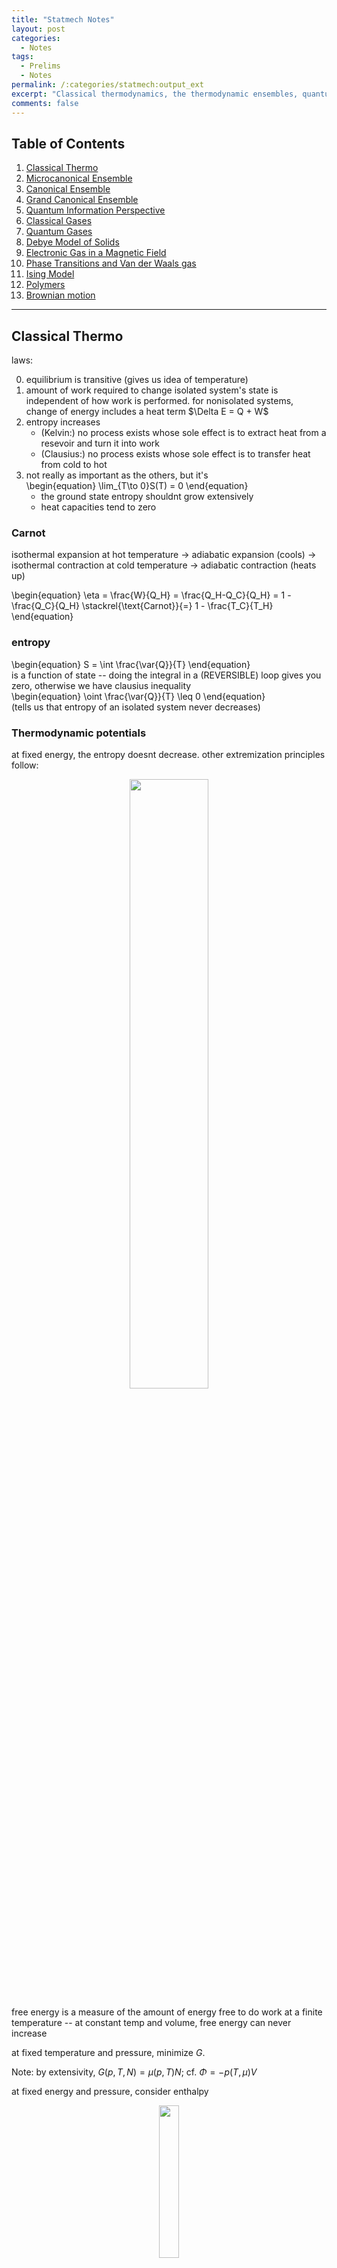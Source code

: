 ```yaml
---
title: "Statmech Notes"
layout: post
categories:
  - Notes
tags:
  - Prelims
  - Notes
permalink: /:categories/statmech:output_ext
excerpt: "Classical thermodynamics, the thermodynamic ensembles, quantum information, classical gases, quantum gases, the Debye model of solids, gases in EM fields, phase transitions, the Ising model, polymers, and Brownian motion."
comments: false
---
```

<a name="toc"></a>

## Table of Contents 
1. [Classical Thermo](#chapter1)
2. [Microcanonical Ensemble](#chapter2)
3. [Canonical Ensemble](#chapter3)
4. [Grand Canonical Ensemble](#chapter4)
5. [Quantum Information Perspective](#chapter5)
6. [Classical Gases](#chapter6)
7. [Quantum Gases](#chapter7)
8. [Debye Model of Solids](#chapter8)
9. [Electronic Gas in a Magnetic Field](#chapter9)
10. [Phase Transitions and Van der Waals gas](#chapter10)
11. [Ising Model](#chapter11)
12. [Polymers](#chapter12)
13. [Brownian motion](#chapter13)

---

## Classical Thermo <a name="chapter1"></a>
laws:
<ol start=0>
	<li> equilibrium is transitive (gives us idea of temperature)</li>
	<li> amount of work required to change isolated system's state is independent of how work is performed. for nonisolated systems, change of energy includes a heat term $\Delta E = Q + W$</li>
	<li> entropy increases
	<ul>
	<li>(Kelvin:) no process exists whose sole effect is to extract heat from a resevoir and turn it into work</li>
	<li>(Clausius:) no process exists whose sole effect is to transfer heat from cold to hot</li>
	</ul></li>
	<li> not really as important as the others, but it's <div>\begin{equation}
		\lim_{T\to 0}S(T) = 0
	\end{equation}</div>
	<ul>
	<li> the ground state entropy shouldnt grow extensively</li>
	<li> heat capacities tend to zero</li>
	</ul>
</li>
</ol>

### Carnot
isothermal expansion at hot temperature $\to$ adiabatic expansion (cools) $\to$ isothermal contraction at cold temperature $\to$ adiabatic contraction (heats up) 
<div>\begin{equation}
	\eta = \frac{W}{Q_H} = \frac{Q_H-Q_C}{Q_H} = 1 - \frac{Q_C}{Q_H} \stackrel{\text{Carnot}}{=} 1 - \frac{T_C}{T_H}
\end{equation}</div>

### entropy
<div>\begin{equation}
	S = \int \frac{\var{Q}}{T}
\end{equation}</div>
is a function of state -- doing the integral in a (REVERSIBLE) loop gives you zero, otherwise we have clausius inequality
<div>\begin{equation}
	\oint \frac{\var{Q}}{T} \leq 0 
\end{equation}</div>
(tells us that entropy of an isolated system never decreases)




### Thermodynamic potentials
at fixed energy, the entropy doesnt decrease. other extremization principles follow:

<div align="center">
<img src="potentials.svg" width='50%'/>
</div>

free energy is a measure of the amount of energy free to do work at a finite temperature -- at constant temp and volume, free energy can never increase

at fixed temperature and pressure, minimize $G$. 

Note: by extensivity, $G(p,\,T,\,N) = \mu(p,\,T)N$; cf. $\Phi = -p(T,\,\mu)V$


at fixed energy and pressure, consider enthalpy


<div align="center">
<img src="square.svg" width='25%' />
</div>

### Maxwell relations
rewrite derivatives that you dont know in terms of things you do!

when looking for something of the form
<div>\begin{equation}
	\pdv{A}{B}\eval{}_C
\end{equation}</div>
the idea is to find $A$ as a first derivative of some function of state that has $\dd{B}$ and $\dd{C}$ as differentials; this lets us swap $A$ for the $B$ derivative. more explicitly,

find a thermodynamic potential of the form $\dd{X} = A\dd{\alpha} + \beta\dd{B} + \gamma\dd{C}$. Then
<div>\begin{equation}
	\pdv{X}{B}{\alpha} = \pdv{A}{B}\eval{}_{C,\,\alpha} = \pdv{\beta}{\alpha}\eval{}_{C,\,B}
\end{equation}</div>
as an example, consider
<div>\begin{equation}
	\pdv{\mu}{p}\eval{}_T
\end{equation}</div>
our function of state is 
<div>\begin{equation}
	\dd{G} = -S\dd{T} + V\dd{p} + \mu\dd{N} \implies \pdv{G}{p}{N} = \pdv{\mu}{p}\eval{}_{N,\,T} = \pdv{V}{N}\eval{}_{p,\,T}
\end{equation}</div>


**Heat capacities**
this does nice things for them; recalling
<div>\begin{equation}
	C_\bullet = T\pdv{S}{T}\eval{}_\bullet
\end{equation}</div>
 we find
<div>\begin{gather*}
	\pdv{C_V}{V}\eval{}_T = T\pdv[2]{p}{T}\eval{}_V\qq{and}\pdv{C_p}{p}\eval{}_T = -T\pdv[2]{V}{T}\eval{}_p \implies C_p-C_V = T\pdv{V}{T}\eval{}_p\pdv{p}{T}\eval{}_{V}
\end{gather*}</div>

[Return to Table of Contents](#toc)
## Microcanonical Ensemble <a name="chapter2"></a>
Fixed energy $E$ gives us a notion of $S$, $T$
<div>\begin{gather*}
	P(n) = \frac{1}{\Omega(E_n)}\\
	S(E) = k_B\log\Omega(E)\\
	\frac{1}{T} = \pdv{S}{E} \qquad \pdv{S}{T} = \frac{C}{T}\qquad p = T \pdv{S}{V}\\
	C = \pdv{E}{T} \qquad C_V = \pdv{E}{T}\eval{}_V = T\pdv{S}{T}\eval{}_V \qquad C_p = T\pdv{S}{T}\eval{}_p\\
	\dd{E} = T\dd{S} - p\dd{V}
\end{gather*}</div>

[Return to Table of Contents](#toc)
## Canonical Ensemble <a name="chapter3"></a>
Fixed $T$ gives us an $\ev{E}$ ("softly" fixed energy by tuning $\beta$)

Boltzmann distrib:
<div>\begin{equation}
	P(n) = \frac{e^{-\beta E_n}}{Z} \qq{for} Z = \sum_\text{states}e^{-\beta E_n}
\end{equation}</div>

$Z$ multiplicative for independent systems

<div>\begin{gather*}
	\ev{E} = -\partial_\beta \log Z \qquad \Delta E^2 = \partial_\beta^2 \log Z = k_BT^2 C_V \sim \sqrt{N}\\
	S = -k_B\sum_n P(n) \log P(n) = k_B \partial_T(T\log Z)
\end{gather*}</div>

where the last equality holds for the Boltz dist

reduces to microcanon def if $E = E_\star$ (most likely energy) $= \ev{E}$

Free energy 
<div>\begin{gather}
	F = \ev{E} - TS = -\frac{\log Z}{\beta} \\
	\dd{F} = -S\dd{T} - p\dd{V} (+ \mu \dd{N})\\
	\implies S = -\pdv{F}{T}\eval{}_V \qquad p = -\pdv{F}{V}\eval{}_T
\end{gather}</div>

with particle number,
<div>\begin{equation}
	\mu = -T\pdv{S}{N}\eval{}_{E,V}=\pdv{F}{N}\eval{}_{T,V}
\end{equation}</div>

[Return to Table of Contents](#toc)
## Grand Canonical Ensemble <a name="chapter4"></a>
no longer fix particle number
<div>\begin{equation}
	\mathcal{Z} = \sum e^{-\beta(E_n - \mu N_n)} \qquad P(n) = \frac{e^{-\beta E + \beta\mu N}}{\mathcal{Z}}
\end{equation}</div>

Entropy has the same as in CE, $k_B\partial_T(T\log \mathcal{Z})$. $E$ picks up an extra term:
<div>\begin{gather*}
	\ev{E} - \mu\ev{N} = -\partial_\beta \log \mathcal{Z}\\
	\ev{N} = \frac{1}{\beta}\partial_\mu \log \mathcal{Z} \qquad \Delta N^2 = {\large(}\frac{1}{\beta}\partial_\beta{\large)}^2 \log \mathcal{Z}
\end{gather*}</div>

grand potential
<div>\begin{gather}
	\Phi = F - \mu N = E - TS - \mu N = -\frac{1}{\beta}\log \mathcal{Z} = -p(T,\,\mu) V\\
	\dd{\Phi} = -S\dd{T} - p\dd{V} - N\dd{\mu}
\end{gather}</div>

we have a pairing of intensive-extensive: $TS$ $pV$ $\mu N$, gives $E$ extensive


[Return to Table of Contents](#toc)
## Quantum Information Perspective <a name="chapter5"></a>
have a density matrix instead of probability distribution:
<div>\begin{align}
	\hat{\rho}_C &= \frac{1}{Z}\exp(-\beta\hat{H}) & Z &= \tr(e^{-\beta\hat{H}})\\
	\hat{\rho}_{GC} &= \frac{1}{\mathcal{Z}}\exp(-\beta\hat{H} + \beta\mu\hat{N}) & \mathcal{Z} &= \tr(e^{-\beta\hat{H}+\beta\mu\hat{N}})
\end{align}</div>
Grand canon nice in second quant where we have ladder operators for $\hat{N}$

[Return to Table of Contents](#toc)
## Classical Gases <a name="chapter6"></a>
### Monatomic gas
<div>\begin{equation}
	Z_1 = \frac{1}{(2\pi\hbar)^3}\int\dd[3]{q}\dd[3]{p}e^{-\beta H}
\end{equation}</div>
in the monatomic case,
<div>\begin{equation}
	Z_1 = V\qty(\sqrt{\frac{2\pi \hbar^2}{mk_B T}})^{-3} = V/\lambda^3
\end{equation}</div>
and we get the $N$-particle gas by $Z_N = Z_1^N = V^N\lambda^{-3N}$


Ideal gas law EoS from $p=-\partial_VF$

equipartition: for each kinetic DoF we have $E\mathbin{+\kern-0.5ex=} \frac{1}{2}k_BT$, (3D = 3$N$ DoF)

note: need to account for indistinguishability in the ideal gas partition function:
<div>\begin{equation}
	Z_N = \frac{1}{N!}Z_1^N \implies S = Nk_B\qty[\log(\frac{V}{N\lambda^3}) + \frac{5}{3}]
\end{equation}</div>
(sackur-tetrode equation)

adding in a chemical potential, (remember to sum over all $N$ -- gives an exp)
<div>\begin{equation}
	\mathcal{Z} = \exp(e^{\beta \mu}V/\lambda^3) \implies \text{(rearranging $N$) }\mu = k_BT\log(\lambda^3 N/V) \qquad \Delta N^2 = N
\end{equation}</div>

maxwell-boltz distrib (from viewing $Z_1$ as sum over states of probability):
<div>\begin{equation}
	P(v) = 4\pi \qty(\frac{m}{2\pi k_BT})^{3/2}v^2 e^{-mv^2/2k_BT}
\end{equation}</div>
gives velocity distribution of a classical gas

### Diatomic gas
<div>\begin{equation}
	Z_1 = Z_\text{trans}Z_\text{rot}Z_\text{vib}
\end{equation}</div>
get these new $Z$s from a phase space integral for the various parts of the hammy
<div>\begin{gather}
	Z_\text{rot} = \frac{2Ik_BT}{\hbar^2}\implies E_\text{rot} = \frac{2}{2}k_BT\\
	Z_\text{vib} = \frac{k_BT}{\hbar\omega}\implies E_\text{vib} = \frac{2}{2}k_BT\\
\end{gather}</div>

oscillation "freezes out" first, then rotation -- limitations of classical equipartition theory (also think about how a deep potential well gives same mechanics as rigid connection, but different degrees of freedom counting. we need the full quantum explanation)

### Interacting Gas
virial expansion
<div>\begin{equation}
	\beta p = \frac{N}{V} + B_2(T) \frac{N^2}{V^2} + B_3(T)\frac{N^3}{V^3} + \dots
\end{equation}</div>
define the mayer f function
<div>\begin{equation}
	f(r) = e^{-\beta U(r)} - 1
\end{equation}</div>
allows us to rewrite partition
<div>\begin{align}
	Z_N = \frac{V^N}{N!\lambda^{3N}}\qty(1 + \frac{N}{2V}\int\dd[3]{r}f(r) + \dots)^N\\
	F = F_\text{ideal} - Nk_BT\log(1 + \frac{N}{2V}\int f(r))
\end{align}</div>
and we find the pressure is
<div>\begin{equation}
	p = -\partial_VF = \frac{\rho}{\beta} - \frac{\rho^2}{2\beta}\int f(r)
\end{equation}</div>
at which point we must pick a $U$ and perform the $f$ integral. typical choice:
<div>\begin{equation}
	U(r) = \begin{cases}
		\infty & r< r_0\\ -U_0 \qty(\frac{r_0}{r})^6 & r\geq r_0
	\end{cases}
\end{equation}</div>
which gives
<div>\begin{gather}
	\frac{pV}{Nk_BT} = 1 - \frac{N}{V}\qty(\frac{a}{k_BT}-b) \iff k_BT = \qty(p + \frac{N^2}{V^2}a)\qty(\frac{V}{N}-b)^{-1} \\\implies p = \frac{Nk_BT}{V-bN} - a \frac{N^2}{V^2}
\end{gather}</div>
at low density and high temperatures for parameters
<div>\begin{equation}
	a = \frac{2\pi r_0^3 U_0}{3} \text{ (attractive $p$ reduction)} \qquad b = \frac{2\pi r_0^3}{3} \text{ (excluded volume)}
\end{equation}</div>
higher corrections by cluster expansion


[Return to Table of Contents](#toc)
## Quantum Gases <a name="chapter7"></a>
DENSITY OF STATES: "if instead of integrating over states, i want to integrate over energies, what do i need as a prefactor?"
<div>\begin{align}
	\sum_n \sim \int \dd[3]{n} = \int \frac{\dd[3]{x}\dd[3]{k}}{(2\pi)^3} &= \frac{4\pi V}{(2\pi)^3}\int_0^\infty \dd{k}\,k^2\\ &= \frac{V}{2\pi^2}\int\dd{E}\sqrt{\frac{2mE}{\hbar^2}}\frac{m}{\hbar^2} = \int \dd{E}g(E)
\end{align}</div>
for the usual dispersion relation
<div>\begin{equation}
	E = \frac{\hbar^2 k^2}{2m} \implies g(E) = \frac{V}{4\pi^2}\qty(\frac{2m}{\hbar^2})^{3/2}\sqrt{E}
\end{equation}</div>
or relativistic
<div>\begin{align}
	E = \sqrt{k^2 + m^2} \implies g(E) &= \frac{VE}{2\pi^2 \hbar^3 c^3}\sqrt{E^2 - m^2c^4}\\ &\stackrel{E\gg m}{\approx} \frac{V}{\pi^2\hbar^3 c^3}\qty(E^2 - \frac{m^2c^4}{2} + \dots)
\end{align}</div>

### photon Gas
photons: idea is to have $Z_\omega$ for each frequency, sum over occupation:
<div>\begin{equation}
	Z_\omega = \sum_{n=0}^\infty e^{-\beta n\hbar\omega} = \frac{1}{1-e^{-\beta\hbar\omega}}
\end{equation}</div>
giving
<div>\begin{equation}
	\log Z = \int_0^\infty \dd{\omega}g(\omega)\log Z_\omega = -\frac{V}{\pi^2c^3}\int_0^\infty\dd{\omega}\omega^2\log(1-e^{-\beta\hbar\omega})
\end{equation}</div>
whence we find the Planck distribution of energy, 
<div>\begin{equation}
E = -\partial_\beta \log Z = \frac{V\hbar}{\pi^2 c^3}\int_0^\infty \dd{\omega}\frac{\omega^3}{e^{\beta\hbar\omega}-1} = \frac{\pi^2V(k_BT)^4}{15\hbar^3c^3}
\end{equation}</div>
and wien's law, $\omega_\text{max} \sim 1/\beta\hbar$. we also get stefan-boltz,
<div>\begin{equation}
 	\text{energy flux} = \frac{Ec}{4V} = \qty(\frac{\pi^2 k_B^4}{60\hbar^3 c^2}) T^4
\end{equation}</div> 

free energy gives us pressure, entropy, heat capacity

### Bose Gas
<div>\begin{equation}
	\mathcal{Z} = \prod_r \frac{1}{1-e^{-\beta (E_r - \mu)}} \implies \ev{n_r} = \frac{1}{e^{\beta(E_r-\mu)}-1}
\end{equation}</div>
only makes sense when $\mu < 0$, or fugacity $z = e^{\beta\mu} \in (0,\,1)$

doing the usual,
<div>\begin{align}
	N = \int \dd{E} \frac{g(E)}{z^{-1}e^{\beta E}-1} \qquad E = \int \dd{E} \frac{Eg(E)}{z^{-1}e^{\beta E}-1} \\ pV = -F = -\frac{1}{\beta}\int\dd{E}g(E)\log(1-ze^{-\beta E}) = \frac{2}{3}E = \frac{Vk_BT}{\lambda^3}g_{5/2}(z)
\end{align}</div>
where we integrate the log using an IBP: $\dd{E}g(E) \sim \dd{(E^{3/2})} \sim \dd{(Eg(E))}$


high-temp (small $z$) expansion of density:
<div>\begin{align}
	\frac{N}{V} &= \frac{z}{\lambda^3}\qty(1 + \frac{z}{2\sqrt{2}} + \dots )\\
	&\xRightarrow{invert} z = \frac{\lambda^3 N}{V}\qty(1 - \frac{1}{2\sqrt{2}}\frac{\lambda^3 N}{V} + \dots)
\end{align}</div>
gives equation of state
<div>\begin{equation}
	pV = Nk_BT \qty(1 - \frac{\lambda^3 N}{4\sqrt{2}V} + \dots)
\end{equation}</div>
bosons reduce pressure!

### BECs
our $\int\dd{E}\sqrt{E}$ kills $E =0$ states when we try to sum over momenta; manually add in
<div>\begin{equation}
	N = \frac{V}{\lambda^3}g_{3/2}(z) \to N = \frac{V}{\lambda^3}g_{3/2}(z) + \underbrace{\frac{z}{1-z}}_{\ev{n_0}}
\end{equation}</div>
($g$ is a polylog -- numerical integration factor. $g_n(1) = \zeta(n)$). Fix parameters st
<div>\begin{equation}
	\rho > \lambda^{-3}\zeta(3/2) \geq \rho_{\text{excited}}
\end{equation}</div>
which lets $\rho_\text{gs}$ make up for the difference; leads to the above expression for $N$ so long as $\rho\geq \rho_c = \lambda^{-3}\zeta(3/2)$ ("critical density"). below this density, $\mu < 0$ strictly and we have the usual bose gas form. at and above, however, $\mu = 0$ and we get ground state occupancy

GS occupancy has
<div>\begin{equation}
	\frac{n_0}{N} = 1-\qty(\frac{T}{T_c})^{3/2}
\end{equation}</div>
for $T_c$ the temp when $z=1$. let's see $C_V$:
<div>\begin{equation}
	C_V = \frac{15V k_B}{4\lambda^3}g_{5/2}(z)  - b\qty(\frac{T-T_c}{T_c})
\end{equation}</div>
after a lot of approximations. $C_V$ continuous but its derivative is not -- first order pt



### Fermi Gas
<div>\begin{equation}
	\mathcal{Z} = \prod_r(1 + ze^{-\beta E_r}) \implies n_r = \frac{1}{z^{-1}e^{\beta E} + 1}
\end{equation}</div>
no restrictions on $\mu$ anymore. $g(E)$ carries spin degeneracy $g_s = 2s+1$
<div>\begin{equation}
	g(E) = \frac{g_sV}{4\pi^2}\qty(\frac{2m}{\hbar^2})^{3/2}\sqrt{E}
\end{equation}</div>
and we have the usual
<div>\begin{align}
	N = \int \dd{E} \frac{g(E)}{z^{-1}e^{\beta E}+1} \qquad E = \int \dd{E} \frac{Eg(E)}{z^{-1}e^{\beta E}+1} \\ pV = \frac{1}{\beta}\int\dd{E}g(E)\log(1+ze^{-\beta E}) = \frac{2}{3}E %= \frac{Vk_BT}{\lambda^3}g_{5/2}(z)
\end{align}</div>
with the small $z$ EoS
<div>\begin{equation}
	pV = Nk_BT \qty(1 + \frac{\lambda^3 N}{4\sqrt{2}g_sV} + \dots)
\end{equation}</div> 
fermions <em>increase</em> the pressure (by the same factor!)

in the $T\to 0$ limit, we have states filled until the fermi energy $E_F=\mu(T=0)$ --- though $\mu$ isnt really a function of $T$, the condition on keeping $N$ fixed allows us to write one in terms of the other (write $N$ as integral up to the surface)
<div>\begin{equation}
	E_F = \frac{\hbar^2}{2m}\qty(\frac{6\pi^2}{g_s}\frac{N}{V})^{2/3}
\end{equation}</div>
and we can compute
<div>\begin{equation}
	pV= \frac{2}{3}E = \frac{2}{3}\int_0^{E_F}\dd{E}Eg(E) = \frac{2}{3}\qty(\frac{3}{5}NE_F)
\end{equation}</div>
which is a nonzero "degeneracy" pressure at $T=0$

in $T\ll T_F$, we can take the integrals to infinity instead of cutting them off. Only states within $k_BT$ of the fermi surface are affected by the temperature, so we can evaluate derivatives of the distribution at $E_F$; this is the only place it changes. 
<div>\begin{equation}
	C_V = \pdv{E}{T}\eval{}_{N,V}\sim Tg(E_F) = Nk_B \frac{\pi^2}{2}\frac{T}{T_F}
\end{equation}</div>
(idea: we have $g(E_F)k_BT$ particles contributing to the physics, each of which has $E\sim k_BT$ -- this gives linear heat capacity)

we often combine this linear electronic contribution with the cubic phononic contribution ([see here](#chapter8)) to get the full heat capacity of metals.

to do this low temp expansion rigorously, we sommerfeld expand some polylogs
<div>\begin{equation}
	\frac{N}{V} = \frac{g_s}{\lambda^3}f_{3/2}(z) \qq{and} \frac{E}{V} = \frac{3}{2}\frac{g_s}{\lambda^3}f_{5/2}(z)
\end{equation}</div>
the expansion tells us the low-temp expansion in $1/\log(z) = 1/\beta\mu$
<div>\begin{equation}
	f_n(z) = \frac{(\log z)^n}{\Gamma(n+1)}\qty(1 + \frac{\pi^2}{6}\frac{n(n-1)}{(\log z)^2} + \dots)
\end{equation}</div>
whence we can find
<div>\begin{equation}
	\frac{E}{N} = \frac{3E_F}{5}\qty(1 + \frac{5\pi^2}{12}\qty(\frac{k_BT}{E_F})^2 + \dots)
\end{equation}</div>
and get the heat capacity above.

### Diatomic gas
rotation: (recall $2j+1$ degeneracy, sum over all $j$)
<div>\begin{equation}
	E_\text{rot} = \frac{\hbar^2}{2I}j(j+1) \implies Z_\text{rot} \approx \begin{cases}
	\frac{2I}{\beta\hbar^2} & T \gg \hbar^2/2Ik_B \\ 1 & T \ll \hbar^2/2Ik_B
	\end{cases}
\end{equation}</div>

vibration: 
<div>\begin{equation}
	E_\text{vib} = \hbar\omega(n+1/2) \implies Z_\text{vib} = \frac{1}{2\sinh(\beta\hbar\omega/2)} \approx \begin{cases}
		1/\beta\hbar\omega & \text{high $T$} \\ \exp(-\beta\hbar\omega/2) & \text{low $T$}
	\end{cases}
\end{equation}</div>
where the low $T$ gives zero-point energy of QHO and doesnt contribute to $C_V$

[Return to Table of Contents](#toc)
## Debye Model of Solids <a name="chapter8"></a>
basically just follows from a linear dispersion (and polarization degeneracy)
<div>\begin{equation}
	E = \hbar\omega = \hbar k c_s \implies g(\omega) = \frac{3V}{2\pi^2 c_s^3}\omega^2
\end{equation}</div>
integrals taken up to a cutoff frequency $\omega_D$. To determine the cutoff, consider
<div>\begin{equation}
	3N \text{atomic dof} \implies \text{3N phonon dof} = \#\text{one-phonon states} = \int_0^{\omega_D}\dd{\omega}g(\omega)
\end{equation}</div>
which gives
<div>\begin{equation}
	\omega_D = \qty(\frac{6\pi^2N}{V})^{1/3}c_s
\end{equation}</div>
and we can find energy and heat capacity the usual ways.
<div>\begin{equation}
	C_V = \begin{cases}
	Nk_B\frac{12\pi^4}{5}\qty(\frac{T}{T_D})^3 & T\ll T_D \\ 3Nk_B & T\gg T_D
	\end{cases}
\end{equation}</div>
in low temp limit, integrate to infinity; in high temp limit expand integrand

[Return to Table of Contents](#toc)
## Electronic Gas in a Magnetic Field <a name="chapter9"></a>
### pauli paramagnetism
effect from spin coupling to $B$:
<div>\begin{equation}
	E \to E + \underbrace{\frac{|e|\hbar}{2m}}_{\mu_B}Bs
\end{equation}</div>
we can compute high temp ($z\sim 0$) magnetization
<div>\begin{equation}
	M = -\pdv{E}{B} = -\mu_B(N_\uparrow - N_\downarrow) \approx \frac{2\mu_B Vz}{\lambda^3}\sinh(\beta\mu_BB) \approx \mu_BN\tanh(\beta\mu_BB)
\end{equation}</div>
and susceptibility
<div>\begin{equation}
	\chi = \pdv{M}{B}\eval{}_{B=0} = \frac{N\mu_B^2}{k_BT}
\end{equation}</div>

at low temps, use expansion of $f_n(z)$ to find
<div>\begin{gather}
	M \approx \frac{\mu_B^2 V}{2\pi^2}\qty(\frac{2m}{\hbar^2})^{3/2}\sqrt{E_F}B \approx \mu_B^2g(E_F)B\\
	\chi \approx \mu_B^2g(E_F) > 0
\end{gather}</div>
idea: only the $g(E_F)$ electrons on the surface are free to flip

### Landau diamagnetism
effect from lorentz force (taking $B$ in the $+z$ direction)
<div>\begin{equation}
	H = \frac{1}{2m}\qty(p + eA)^2
\end{equation}</div>
solving the eigenvalue problem says energy states come in landau levels
<div>\begin{equation}
	E = \hbar\omega_c\qty(n + \frac{1}{2}) + \frac{\hbar^2 k_z^2}{2m} \qq{for} n \in \mathbb{Z}
\end{equation}</div>
which have degeneracy
<div>\begin{equation}
	\frac{L^2B}{2\pi\hbar/e} = \frac{\phi}{\phi_0} = \frac{\text{total flux}}{\text{flux quantum}}
\end{equation}</div>

we proceed to compute the magnetism
<div>\begin{equation}
	M = \frac{1}{\beta}\pdv{\log\mathcal{Z}}{B} =-\frac{\mu_B^2}{3}g(E_F)B
\end{equation}</div>
using the partition function
<div>\begin{align}
	\log\mathcal{Z} &= \frac{L}{2\pi}\int\dd{k_z}\sum_n\frac{2L^2B}{\phi_0}\log\qty[1 + z\exp\Big(-\frac{\beta\hbar^2k_z^2}{2m} - \beta\hbar\omega_c(n+1/2)\Big)]\\
	&\approx \frac{Vm}{2\pi^2\hbar^2}\qty[(\text{const in $B$}) - \frac{(\hbar\omega_c)^2}{24}\int\dd{k}\frac{\beta}{\exp[\beta(\hbar^2k^2/2m-\mu)]+1}]
\end{align}</div>
this is comparable to pauli but of an opposite sign.

[Return to Table of Contents](#toc)
## Phase Transitions and Van der Waals gas <a name="chapter10"></a>
isotherms have that weird wiggle in a $p-v$ diagram below the critical temperature: thus the transition is marked by
<div>\begin{equation}
	\dv{p}{v} = \dv[2]{p}{v} = 0
\end{equation}</div>
below the critical point, we have weird compressibility and it's broken: we use maxwell's "lol just draw a straight line then" perscription (which comes from setting liquid and gas in chemical equilibrium, $\mu_\ell = \mu_g$ -- can also equate GFE per particle)

clausius-clapeyron equation from looking at $p-T$ graph. coexistence region from $p-v$ squeezed into a line (think about traversing an isobar in the $p-v$ diagram and what it means in $p-T$ space). equality of gibbs gives
<div>\begin{equation}
	\dv{p}{T} = \frac{s_g - s_\ell}{v_g - v_\ell} = \frac{L}{T(v_g - v_\ell)}
\end{equation}</div>
where we've defined the specific latent heat
<div>\begin{equation}
	L = T(s_g - s_\ell)
\end{equation}</div>
this applies to any first-order transition; here we have
<div>\begin{equation}
	S = -\pdv{F}{T} \qq{or} V =\pdv{G}{p}
\end{equation}</div>
as our first-derivative discontinuities 

note that $S \text{ discontinuous} \implies C\sim \partial_T S$ goes to infinity -- the temperature doesnt change as we pour heat into the system

We can solve the CC equation with a few assumptions (ideal gas, $v_g\gg v_\ell$, $L$ constant).
<div>\begin{equation}
	\dv{p}{T} = \frac{Lp}{k_BT^2} \implies p=p_0e^{-L/k_BT}
\end{equation}</div>

really slick way of getting the critical point: start by rearrangign VdW:
<div>\begin{equation}
	p = \frac{Nk_BT}{V-bN} - a \frac{N^2}{V^2} \iff pv^3 - (pb+k_BT)v^2 + av - ab = 0
\end{equation}</div>
the critical point is defined by $\partial_vp=\partial^2_vp = 0$, so at the critical temperature, we only have this cubic term:
<div>\begin{equation}
 	p_c(v-v_c)^3 = 0 = p_cv^3 - (p_cb+k_BT_c)v^2 + av - ab
\end{equation}</div>
and we can compare term by term in $v$ to get 
<div>\begin{equation}
	k_BT_c = \frac{8a}{27b}\qquad v_c = 3b \qquad p_c = \frac{a}{27b^2}
\end{equation}</div>

another handy way of rewriting vdw is in terms of reduced variables; we divide by the critical value, and the equation takes the form 
<div>\begin{equation}
	\bar{p} = \frac{8}{3}\frac{\bar{T}}{\bar{v} - 1/3} - \frac{3}{\bar{v}^2}
\end{equation}</div>
which is the path toward the critical exponents
<div>\begin{equation}
	v_g - v_\ell \sim (T_c - T)^{1/2} \qquad p-p_c \sim (v-v_c)^3 \qquad \kappa = -\frac{1}{v}\pdv{v}{p}\eval{}_T\sim(T-T_c)^{-1}
\end{equation}</div>

[Return to Table of Contents](#toc)
## Ising Model <a name="chapter11"></a>
<div>\begin{equation}
	E = -J\sum_{\ev{ij}}s_is_j - B\sum_i s_i
\end{equation}</div>
where we're interested in
<div>\begin{equation}
	m = \frac{1}{N}\sum\ev{s_i} = \frac{1}{N\beta}\pdv{\log Z}{B}
\end{equation}</div>

mean field approximation: write spins in terms of deviation from average and assume that fluctuations are small
<div>\begin{equation}
	s_is_j = \cancel{(s_i-m)(s_j-m)}+m(s_j-m)+m(s_i-m)+m^2
\end{equation}</div>
so the energy becomes
<div>\begin{equation}
	E = \frac{1}{2}JNqm^2 -\underbrace{(Jqm+B)}_{B_{\text{eff}}}\sum s_i
\end{equation}</div>
and we find, since each spin acts independently,
<div>\begin{equation}
	Z = e^{-\frac{1}{2}\beta JNqm^2}2^N\cosh^N\beta B_\text{eff} \implies m = \tanh(\beta B + \beta Jqm)
\end{equation}</div>
### zero magnetic field
when $\beta Jq < 1$ the only solution for $m$ is $m=0$: there is no average magnetization at high temperatures. if the temperature is low enough, however, we have an unstable solution at $m=0$ and two stable solutions at $m=\pm m_0$, and in the limit of zero temp $m\to\pm 1$ (all spins aligned). as we vary $T$, we have a singularity in $\partial_T m$:

second order transition as we vary $T$

(note: high temperature expansion gets into some stat field theory and RG stuff -- possibly important to know?)

### nonzero magnetic field
there is no longer a phase transition for a fixed $B$ as $T$ varies: at large temps, magnetization to zero as
<div>\begin{equation}
	m \sim \frac{B}{k_BT}
\end{equation}</div>
and at small temps all spins align with the $B$ field (no choice to make). drawing an $m-T$ graph shows how turning on $B$ separates and smooths out what was a singularity in the $B=0$ case. however, if we vary $B$ and swap its direction, the magnetization (a first derivative) jumps discontinuously:

first order transition as we vary $B$ from negative to positive and $T<T_C = Jq/k_B$

the critical exponents we get
<div>\begin{equation}
m_0\sim \pm(T_c-T)^{1/2}\qquad m\sim B^{1/3}\qquad\chi\sim (T-T_c)^{-1}
\end{equation}</div>
are the same as for VdW

[Return to Table of Contents](#toc)
## Polymers <a name="chapter12"></a>
Simplest model: the polymer as a random walk. You get a binomial distribution, which approaches a gaussian in the large $N$ limit. in 1D,
<div>\begin{equation}
	P(x) = \frac{1}{\sqrt{2\pi}\sigma}\exp(-x^2/2\sigma^2) \xrightarrow{\sigma^2 = Na^2} \frac{1}{\sqrt{2\pi N}a}\exp(-x^2/2Na^2)
\end{equation}</div>
for $d$ dimensions each $\sigma_x^2$ gets divided by $d$ since the total $\sigma^2$ is basically the sums of the individual dimensional walks -- in each dimension you only have to walk $1/d$ of the way there (this is not valid reasoning but it's a way to remember it)

**Microcanonical perspective** fix $X$ and calculate $F(X)$
<div>\begin{equation}
	\dd{U} = 0 = T\dd{S} + F\dd{X}
\end{equation}</div>
so if we can find the entropy we can take a derivative to find $F(X)$. The number of states that have a length $X$ is just $N\cdot P(x)$, so entropy comes immediately from the gaussian above. 

**Canonical perspective** fixing $F$ to calculate $X$

we note that $X = \sum a\cos\theta_i$, so we can just use $E = -FX$



[Return to Table of Contents](#toc)
## Brownian motion <a name="chapter13"></a>
idea: large particle of radius $b$ suspended in a fluid. we have a stokes law velocity-dependent damping force and some random force that is time-uncorrelated, ie $\ev{F(t)F(t')} = c\var{(t-t')}$
<div>\begin{equation}
	m\partial_t^2r + 6\pi\eta b\partial_tr = \partial_t^2r + \alpha \partial_t r = F
\end{equation}</div>
can reduce the order and get solutions
<div>\begin{equation}
	v(t) = A(t)e^{-\alpha t} \implies \dot{A} = e^{\alpha t}F/m
\end{equation}</div>
where we can now pick out a $v(t)$ by integrating $\dot{A}$ back again
<div>\begin{equation}
	v(t) = \frac{1}{m}\int_0^t\dd{s} e^{-\alpha (t-s)}F(s)
\end{equation}</div>
relating our random variable $F$ to a new random variable $v$. For a fixed $T$, we can determine the $c$ in $\ev{FF}$: we calculate $\ev{v^2}$ both according to this description of $v$ and from taking a boltzmann (canonical ensemble) probability distribution. 

[Return to Table of Contents](#toc)

